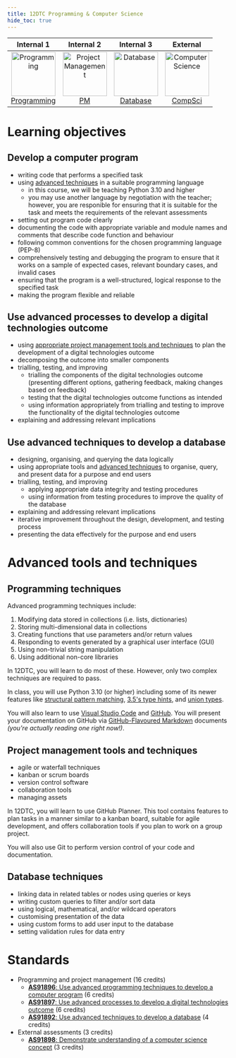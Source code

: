 ```yaml
---
title: 12DTC Programming & Computer Science
hide_toc: true
---
```


| **Internal 1** | **Internal 2** | **Internal 3** | **External** |
| :-: | :-: | :-: | :-: |
| <a href="12dtc/programming"><image src="../img/programming.svg" title="Programming" width=100><br>Programming | <a href="12dtc/projman"><image src="../img/projman.svg" title="Project Management" width=100><br>PM | <a href="12dtc/database"><image src="../img/database.svg" title="Database" width=100><br>Database | <a href="12dtc/compsci"><image src="../img/compsci.svg" title="Computer Science" width=100><br>CompSci |

# Learning objectives
## Develop a computer program

- writing code that performs a specified task
- using [advanced techniques](#programming-techniques) in a suitable programming language
    - in this course, we will be teaching Python 3.10 and higher
    - you may use another language by negotiation with the teacher; however, you are responible for ensuring that it is suitable for the task and meets the requirements of the relevant assessments
- setting out program code clearly
- documenting the code with appropriate variable and module names and comments that describe code function and behaviour
- following common conventions for the chosen programming language (PEP-8)
- comprehensively testing and debugging the program to ensure that it works on a sample of expected cases, relevant boundary cases, and invalid cases
- ensuring that the program is a well-structured, logical response to the specified task
- making the program flexible and reliable

## Use advanced processes to develop a digital technologies outcome

- using [appropriate project management tools and techniques](#project-management-tools-and-techniques) to plan the development of a digital technologies outcome
- decomposing the outcome into smaller components
- trialling, testing, and improving
    - trialling the components of the digital technologies outcome (presenting different options, gathering feedback, making changes based on feedback)
    - testing that the digital technologies outcome functions as intended
    - using information appropriately from trialling and testing to improve the functionality of the digital technologies outcome
- explaining and addressing relevant implications

## Use advanced techniques to develop a database

- designing, organising, and querying the data logically
- using appropriate tools and [advanced techniques](#database-techniques) to organise, query, and present data for a purpose and end users
- trialling, testing, and improving
  - applying appropriate data integrity and testing procedures
  - using information from testing procedures to improve the quality of the database
- explaining and addressing relevant implications
- iterative improvement throughout the design, development, and testing process
- presenting the data effectively for the purpose and end users

# Advanced tools and techniques

## Programming techniques

Advanced programming techniques include:

1. Modifying data stored in collections (i.e. lists, dictionaries)
2. Storing multi-dimensional data in collections
3. Creating functions that use parameters and/or return values
4. Responding to events generated by a graphical user interface (GUI)
5. Using non-trivial string manipulation
6. Using additional non-core libraries

In 12DTC, you will learn to do most of these. However, only two complex techniques are required to pass.

In class, you will use Python 3.10 (or higher) including some of its newer features like [structural pattern matching](https://www.python.org/dev/peps/pep-0634/), [3.5's type hints](https://www.python.org/dev/peps/pep-0483/), and [union types](https://www.python.org/dev/peps/pep-0604/).

You will also learn to use [Visual Studio Code](https://code.visualstudio.com/) and [GitHub](https://github.com/). You will present your documentation on GitHub via [GitHub-Flavoured Markdown](https://github.github.com/gfm/) documents *(you're actually reading one right now!)*.

## Project management tools and techniques

- agile or waterfall techniques
- kanban or scrum boards
- version control software
- collaboration tools
- managing assets

In 12DTC, you will learn to use GitHub Planner. This tool contains features to plan tasks in a manner similar to a kanban board, suitable for agile development, and offers collaboration tools if you plan to work on a group project.

You will also use Git to perform version control of your code and documentation.

## Database techniques

- linking data in related tables or nodes using queries or keys
- writing custom queries to filter and/or sort data
- using logical, mathematical, and/or wildcard operators
- customising presentation of the data
- using custom forms to add user input to the database
- setting validation rules for data entry

# Standards

- Programming and project management (16 credits)
    - [**AS91896**: Use advanced programming techniques to develop a computer program](https://www.nzqa.govt.nz/nqfdocs/ncea-resource/achievements/2019/as91896.pdf) (6 credits)
    - [**AS91897**: Use advanced processes to develop a digital technologies outcome](https://www.nzqa.govt.nz/nqfdocs/ncea-resource/achievements/2019/as91897.pdf) (6 credits)
    - [**AS91892**: Use advanced techniques to develop a database](https://www.nzqa.govt.nz/nqfdocs/ncea-resource/achievements/2019/as91897.pdf) (4 credits)
- External assessments (3 credits)
    - [**AS91898**: Demonstrate understanding of a computer science concept](https://www.nzqa.govt.nz/nqfdocs/ncea-resource/achievements/2019/as91898.pdf) (3 credits)